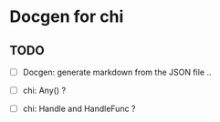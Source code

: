 # Docgen for chi

## TODO

- [ ] Docgen: generate markdown from the JSON file ..

- [ ] chi: Any() ?
- [ ] chi: Handle and HandleFunc ? 

